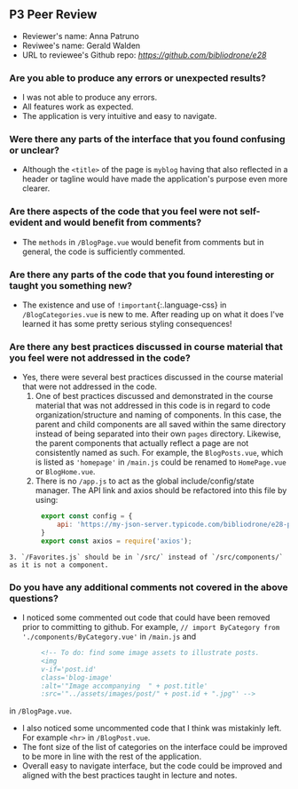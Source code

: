 ## P3 Peer Review

+ Reviewer's name: Anna Patruno
+ Reviwee's name: Gerald Walden
+ URL to reviewee's Github repo: *<https://github.com/bibliodrone/e28>*

### Are you able to produce any errors or unexpected results?

+ I was not able to produce any errors.
+ All features work as expected.
+ The application is very intuitive and easy to navigate. 

### Were there any parts of the interface that you found confusing or unclear?

+ Although the `<title>` of the page is `myblog` having that also reflected in a header or tagline would have made the application's purpose even more clearer.


### Are there aspects of the code that you feel were not self-evident and would benefit from comments?

+ The `methods` in `/BlogPage.vue` would benefit from comments but in general, the code is sufficiently commented.

### Are there any parts of the code that you found interesting or taught you something new?

+ The existence and use of `!important`{:.language-css} in `/BlogCategories.vue` is new to me. After reading up on what it does I've learned it has some pretty serious styling consequences!

### Are there any best practices discussed in course material that you feel were not addressed in the code?

+ Yes, there were several best practices discussed in the course material that were not addressed in the code.
    1. One of best practices discussed and demonstrated in the course material that was not addressed in this code is in regard to code organization/structure and naming of components. In this case, the parent and child components are all saved within the same directory instead of being separated into their own `pages` directory. Likewise, the parent components that actually reflect a page are not consistently named as such. For example, the `BlogPosts.vue`, which is listed as `'homepage'` in `/main.js` could be renamed to `HomePage.vue` or `BlogHome.vue`.
    2. There is no `/app.js` to act as the global include/config/state manager. The API link and axios should be refactored into this file by using: 
```js
        export const config = {
            api: 'https://my-json-server.typicode.com/bibliodrone/e28-p3-api/posts'
        }
        export const axios = require('axios');
```
    3. `/Favorites.js` should be in `/src/` instead of `/src/components/` as it is not a component.

### Do you have any additional comments not covered in the above questions?

+ I noticed some commented out code that could have been removed prior to committing to github. For example, `// import ByCategory from './components/ByCategory.vue'` in `/main.js` and 
```html
        <!-- To do: find some image assets to illustrate posts.
        <img
        v-if='post.id'
        class='blog-image'
        :alt='"Image accompanying  " + post.title'
        :src='"../assets/images/post/" + post.id + ".jpg"' -->
```
in `/BlogPage.vue`.
+ I also noticed some uncommented code that I think was mistakinly left. For example `<hr>` in `/BlogPost.vue`.
+ The font size of the list of categories on the interface could be improved to be more in line with the rest of the application. 
+ Overall easy to navigate interface, but the code could be improved and aligned with the best practices taught in lecture and notes.
